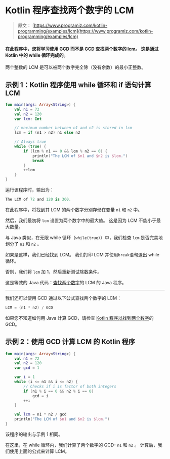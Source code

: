 # Kotlin 程序查找两个数字的 LCM

> 原文： [https://www.programiz.com/kotlin-programming/examples/lcm](https://www.programiz.com/kotlin-programming/examples/lcm)

#### 在此程序中，您将学习使用 GCD 而不是 GCD 查找两个数字的 lcm。 这是通过 Kotlin 中的 while 循环完成的。

两个整数的 LCM 是可以被两个数字完全除（没有余数）的最小正整数。

## 示例 1：Kotlin 程序使用 while 循环和 if 语句计算 LCM

```kt
fun main(args: Array<String>) {
    val n1 = 72
    val n2 = 120
    var lcm: Int

    // maximum number between n1 and n2 is stored in lcm
    lcm = if (n1 > n2) n1 else n2

    // Always true
    while (true) {
        if (lcm % n1 == 0 && lcm % n2 == 0) {
            println("The LCM of $n1 and $n2 is $lcm.")
            break
        }
        ++lcm
    }
}
```

运行该程序时，输出为：

```kt
The LCM of 72 and 120 is 360.
```

在此程序中，将找到其 LCM 的两个数字分别存储在变量 `n1` 和 `n2` 中。

然后，我们最初将 `lcm` 设置为两个数字中的最大值。 这是因为 LCM 不能小于最大数量。

与 Java 类似，在无限 while 循环（`while(true)`）中，我们检查 `lcm` 是否完美地划分了 `n1` 和 `n2` 。

如果是这样，我们已经找到 LCM。 我们打印 LCM 并使用`break`语句退出 while 循环。

否则，我们将 `lcm` 加 1，然后重新测试除数条件。

这是等效的 Java 代码：[查找两个数字](/java-programming/examples/lcm "How to find LCM of two numbers in Java?")的 LCM 的 Java 程序。

* * *

我们还可以使用 GCD 通过以下公式查找两个数字的 LCM：

```kt
LCM = (n1 * n2) / GCD
```

如果您不知道如何用 Java 计算 GCD，请检查 [Kotlin 程序以找到两个数字](/kotlin-programming/examples/hcf-gcd "How to find GCD of two numbers in Kotlin?")的 GCD。

## 示例 2：使用 GCD 计算 LCM 的 Kotlin 程序

```kt
fun main(args: Array<String>) {
    val n1 = 72
    val n2 = 120
    var gcd = 1

    var i = 1
    while (i <= n1 && i <= n2) {
        // Checks if i is factor of both integers
        if (n1 % i == 0 && n2 % i == 0)
            gcd = i
        ++i
    }

    val lcm = n1 * n2 / gcd
    println("The LCM of $n1 and $n2 is $lcm.")
}
```

该程序的输出与示例 1 相同。

在这里，在 while 循环内，我们计算了两个数字的 GCD- `n1` 和 `n2` 。 计算后，我们使用上面的公式来计算 LCM。